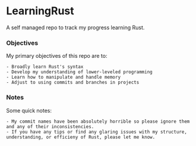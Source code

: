 # LearningRust

A self managed repo to track my progress learning Rust.

### Objectives

My primary objectives of this repo are to:

    - Broadly learn Rust's syntax
    - Develop my understanding of lower-leveled programming
    - Learn how to manipulate and handle memory
    - Adjust to using commits and branches in projects

### Notes

Some quick notes:

    - My commit names have been absolutely horrible so please ignore them and any of their inconsistencies.
    - If you have any tips or find any glaring issues with my structure, understanding, or efficieny of Rust, please let me know.